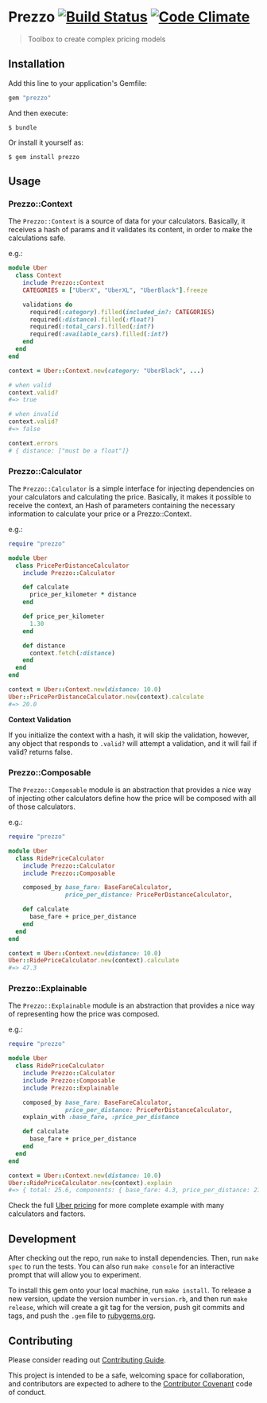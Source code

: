 # Prezzo [![Build Status](https://travis-ci.org/marceloboeira/prezzo.svg?branch=master)](https://travis-ci.org/marceloboeira/prezzo) [![Code Climate](https://codeclimate.com/github/marceloboeira/prezzo.png)](https://codeclimate.com/github/marceloboeira/prezzo)
> Toolbox to create complex pricing models

## Installation

Add this line to your application's Gemfile:

```ruby
gem "prezzo"
```

And then execute:

```
$ bundle
```

Or install it yourself as:

```
$ gem install prezzo
```

## Usage

### Prezzo::Context


The `Prezzo::Context` is a source of data for your calculators. Basically, it receives a hash of params and it validates its content, in order to make the calculations safe.

e.g.:

```ruby
module Uber
  class Context
    include Prezzo::Context
    CATEGORIES = ["UberX", "UberXL", "UberBlack"].freeze

    validations do
      required(:category).filled(included_in?: CATEGORIES)
      required(:distance).filled(:float?)
      required(:total_cars).filled(:int?)
      required(:available_cars).filled(:int?)
    end
  end
end

context = Uber::Context.new(category: "UberBlack", ...)

# when valid
context.valid?
#=> true

# when invalid
context.valid?
#=> false

context.errors
# { distance: ["must be a float"]}
```

### Prezzo::Calculator

The `Prezzo::Calculator` is a simple interface for injecting dependencies on your calculators and calculating the price. Basically, it makes it possible to receive the context, an Hash of parameters containing the necessary information to calculate your price or a Prezzo::Context.

e.g.:

```ruby
require "prezzo"

module Uber
  class PricePerDistanceCalculator
    include Prezzo::Calculator

    def calculate
      price_per_kilometer * distance
    end

    def price_per_kilometer
      1.30
    end

    def distance
      context.fetch(:distance)
    end
  end
end

context = Uber::Context.new(distance: 10.0)
Uber::PricePerDistanceCalculator.new(context).calculate
#=> 20.0
```

**Context Validation**

If you initialize the context with a hash, it will skip the validation, however, any object that responds to `.valid?` will attempt a validation, and it will fail if valid? returns false.

### Prezzo::Composable

The `Prezzo::Composable` module is an abstraction that provides a nice way of injecting other calculators define how the price will be composed with all of those calculators.

e.g.:

```ruby
require "prezzo"

module Uber
  class RidePriceCalculator
    include Prezzo::Calculator
    include Prezzo::Composable

    composed_by base_fare: BaseFareCalculator,
                price_per_distance: PricePerDistanceCalculator,

    def calculate
      base_fare + price_per_distance
    end
  end
end

context = Uber::Context.new(distance: 10.0)
Uber::RidePriceCalculator.new(context).calculate
#=> 47.3
```

### Prezzo::Explainable

The `Prezzo::Explainable` module is an abstraction that provides a nice way of representing how the price was composed.

e.g.:

```ruby
require "prezzo"

module Uber
  class RidePriceCalculator
    include Prezzo::Calculator
    include Prezzo::Composable
    include Prezzo::Explainable

    composed_by base_fare: BaseFareCalculator,
                price_per_distance: PricePerDistanceCalculator,
    explain_with :base_fare, :price_per_distance

    def calculate
      base_fare + price_per_distance
    end
  end
end

context = Uber::Context.new(distance: 10.0)
Uber::RidePriceCalculator.new(context).explain
#=> { total: 25.6, components: { base_fare: 4.3, price_per_distance: 21.3 } }
```

Check the full [Uber pricing](/spec/integration/uber_pricing_spec.rb) for more complete example with many calculators and factors.

## Development

After checking out the repo, run `make` to install dependencies. Then, run `make spec` to run the tests. You can also run `make console` for an interactive prompt that will allow you to experiment.

To install this gem onto your local machine, run `make install`. To release a new version, update the version number in `version.rb`, and then run `make release`, which will create a git tag for the version, push git commits and tags, and push the `.gem` file to [rubygems.org](https://rubygems.org).

## Contributing

Please consider reading out [Contributing Guide](CONTRIBUTING.md).

This project is intended to be a safe, welcoming space for collaboration, and contributors are expected to adhere to the [Contributor Covenant](http://contributor-covenant.org) code of conduct.
